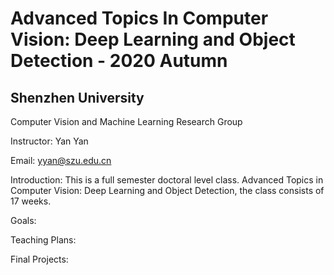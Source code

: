# Advanced Topics In Computer Vision: Deep Learning and Object Detection - 2020 Autumn
## Shenzhen University
Computer Vision and Machine Learning Research Group

Instructor: Yan Yan

Email: yyan@szu.edu.cn

[comment]: <https://www.jianshu.com/p/9be87e7e15bf     markdown 语法>  
[comment]: <https://www.jianshu.com/p/40ba812dd973     markdown comments>
[comment]: <> (This is a comment; it will not be included)
[comment]: <> (in the output file unless you use it in)
[comment]: <> (a reference style link.)
[//]: <> (This is also a comment.)

Introduction:
This is a full semester doctoral level class. Advanced Topics in Computer Vision: Deep Learning and Object Detection,
the class consists of 17 weeks.  

Goals:

Teaching Plans:

Final Projects:

